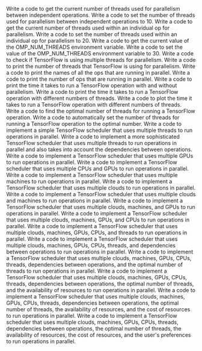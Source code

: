 Write a code to get the current number of threads used for parallelism between independent operations.
Write a code to set the number of threads used for parallelism between independent operations to 10.
Write a code to get the current number of threads used within an individual op for parallelism.
Write a code to set the number of threads used within an individual op for parallelism to 20.
Write a code to get the current value of the OMP_NUM_THREADS environment variable.
Write a code to set the value of the OMP_NUM_THREADS environment variable to 30.
Write a code to check if TensorFlow is using multiple threads for parallelism.
Write a code to print the number of threads that TensorFlow is using for parallelism.
Write a code to print the names of all the ops that are running in parallel.
Write a code to print the number of ops that are running in parallel.
Write a code to print the time it takes to run a TensorFlow operation with and without parallelism.
Write a code to print the time it takes to run a TensorFlow operation with different numbers of threads.
Write a code to plot the time it takes to run a TensorFlow operation with different numbers of threads.
Write a code to find the optimal number of threads for running a TensorFlow operation.
Write a code to automatically set the number of threads for running a TensorFlow operation to the optimal number.
Write a code to implement a simple TensorFlow scheduler that uses multiple threads to run operations in parallel.
Write a code to implement a more sophisticated TensorFlow scheduler that uses multiple threads to run operations in parallel and also takes into account the dependencies between operations.
Write a code to implement a TensorFlow scheduler that uses multiple GPUs to run operations in parallel.
Write a code to implement a TensorFlow scheduler that uses multiple CPUs and GPUs to run operations in parallel.
Write a code to implement a TensorFlow scheduler that uses multiple machines to run operations in parallel.
Write a code to implement a TensorFlow scheduler that uses multiple clouds to run operations in parallel.
Write a code to implement a TensorFlow scheduler that uses multiple clouds and machines to run operations in parallel.
Write a code to implement a TensorFlow scheduler that uses multiple clouds, machines, and GPUs to run operations in parallel.
Write a code to implement a TensorFlow scheduler that uses multiple clouds, machines, GPUs, and CPUs to run operations in parallel.
Write a code to implement a TensorFlow scheduler that uses multiple clouds, machines, GPUs, CPUs, and threads to run operations in parallel.
Write a code to implement a TensorFlow scheduler that uses multiple clouds, machines, GPUs, CPUs, threads, and dependencies between operations to run operations in parallel.
Write a code to implement a TensorFlow scheduler that uses multiple clouds, machines, GPUs, CPUs, threads, dependencies between operations, and the optimal number of threads to run operations in parallel.
Write a code to implement a TensorFlow scheduler that uses multiple clouds, machines, GPUs, CPUs, threads, dependencies between operations, the optimal number of threads, and the availability of resources to run operations in parallel.
Write a code to implement a TensorFlow scheduler that uses multiple clouds, machines, GPUs, CPUs, threads, dependencies between operations, the optimal number of threads, the availability of resources, and the cost of resources to run operations in parallel.
Write a code to implement a TensorFlow scheduler that uses multiple clouds, machines, GPUs, CPUs, threads, dependencies between operations, the optimal number of threads, the availability of resources, the cost of resources, and the user's preferences to run operations in parallel.